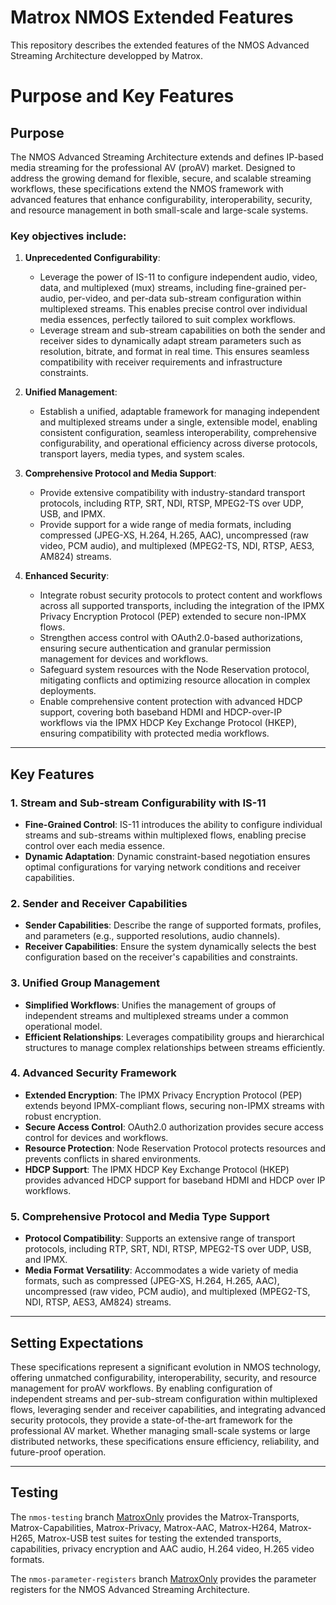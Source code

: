 # Matrox NMOS Extended Features

This repository describes the extended features of the NMOS Advanced Streaming Architecture developped by Matrox.

# Purpose and Key Features

## Purpose

The NMOS Advanced Streaming Architecture extends and defines IP-based media streaming for the professional AV (proAV) market. Designed to address the growing demand for flexible, secure, and scalable streaming workflows, these specifications extend the NMOS framework with advanced features that enhance configurability, interoperability, security, and resource management in both small-scale and large-scale systems.

### Key objectives include:

1. **Unprecedented Configurability**:
   - Leverage the power of IS-11 to configure independent audio, video, data, and multiplexed (mux) streams, including fine-grained per-audio, per-video, and per-data sub-stream configuration within multiplexed streams. This enables precise control over individual media essences, perfectly tailored to suit complex workflows.
   - Leverage stream and sub-stream capabilities on both the sender and receiver sides to dynamically adapt stream parameters such as resolution, bitrate, and format in real time. This ensures seamless compatibility with receiver requirements and infrastructure constraints.

2. **Unified Management**:
   - Establish a unified, adaptable framework for managing independent and multiplexed streams under a single, extensible model, enabling consistent configuration, seamless interoperability, comprehensive configurability, and operational efficiency across diverse protocols, transport layers, media types, and system scales.

3. **Comprehensive Protocol and Media Support**:
   - Provide extensive compatibility with industry-standard transport protocols, including RTP, SRT, NDI, RTSP, MPEG2-TS over UDP, USB, and IPMX.
   - Provide support for a wide range of media formats, including compressed (JPEG-XS, H.264, H.265, AAC), uncompressed (raw video, PCM audio), and multiplexed (MPEG2-TS, NDI, RTSP, AES3, AM824) streams.

4. **Enhanced Security**:
   - Integrate robust security protocols to protect content and workflows across all supported transports, including the integration of the IPMX Privacy Encryption Protocol (PEP) extended to secure non-IPMX flows.
   - Strengthen access control with OAuth2.0-based authorizations, ensuring secure authentication and granular permission management for devices and workflows.
   - Safeguard system resources with the Node Reservation protocol, mitigating conflicts and optimizing resource allocation in complex deployments.
   - Enable comprehensive content protection with advanced HDCP support, covering both baseband HDMI and HDCP-over-IP workflows via the IPMX HDCP Key Exchange Protocol (HKEP), ensuring compatibility with protected media workflows.

---

## Key Features

### 1. Stream and Sub-stream Configurability with IS-11

- **Fine-Grained Control**: IS-11 introduces the ability to configure individual streams and sub-streams within multiplexed flows, enabling precise control over each media essence.
- **Dynamic Adaptation**: Dynamic constraint-based negotiation ensures optimal configurations for varying network conditions and receiver capabilities.

### 2. Sender and Receiver Capabilities

- **Sender Capabilities**: Describe the range of supported formats, profiles, and parameters (e.g., supported resolutions, audio channels).
- **Receiver Capabilities**: Ensure the system dynamically selects the best configuration based on the receiver's capabilities and constraints.

### 3. Unified Group Management

- **Simplified Workflows**: Unifies the management of groups of independent streams and multiplexed streams under a common operational model.
- **Efficient Relationships**: Leverages compatibility groups and hierarchical structures to manage complex relationships between streams efficiently.

### 4. Advanced Security Framework

- **Extended Encryption**: The IPMX Privacy Encryption Protocol (PEP) extends beyond IPMX-compliant flows, securing non-IPMX streams with robust encryption.
- **Secure Access Control**: OAuth2.0 authorization provides secure access control for devices and workflows.
- **Resource Protection**: Node Reservation Protocol protects resources and prevents conflicts in shared environments.
- **HDCP Support**: The IPMX HDCP Key Exchange Protocol (HKEP) provides advanced HDCP support for baseband HDMI and HDCP over IP workflows.

### 5. Comprehensive Protocol and Media Type Support

- **Protocol Compatibility**: Supports an extensive range of transport protocols, including RTP, SRT, NDI, RTSP, MPEG2-TS over UDP, USB, and IPMX.
- **Media Format Versatility**: Accommodates a wide variety of media formats, such as compressed (JPEG-XS, H.264, H.265, AAC), uncompressed (raw video, PCM audio), and multiplexed (MPEG2-TS, NDI, RTSP, AES3, AM824) streams.

---

## Setting Expectations

These specifications represent a significant evolution in NMOS technology, offering unmatched configurability, interoperability, security, and resource management for proAV workflows. By enabling configuration of independent streams and per-sub-stream configuration within multiplexed flows, leveraging sender and receiver capabilities, and integrating advanced security protocols, they provide a state-of-the-art framework for the professional AV market. Whether managing small-scale systems or large distributed networks, these specifications ensure efficiency, reliability, and future-proof operation.

---

## Testing

The `nmos-testing` branch [MatroxOnly](https://github.com/alabou/nmos-testing/tree/MatroxOnly) provides the Matrox-Transports, Matrox-Capabilities, Matrox-Privacy, Matrox-AAC, Matrox-H264, Matrox-H265, Matrox-USB test suites for testing the extended transports, capabilities, privacy encryption and AAC audio, H.264 video, H.265 video formats.

The `nmos-parameter-registers` branch [MatroxOnly](https://github.com/alabou/nmos-parameter-registers/tree/MatroxOnly) provides the parameter registers for the NMOS Advanced Streaming Architecture.
